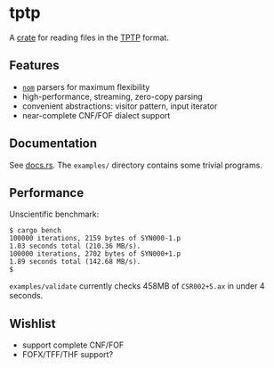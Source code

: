 # tptp

A [crate](https://crates.io/crates/tptp) for reading files in the [TPTP](http://tptp.org) format.

## Features
* [`nom`](https://crates.io/crates/nom) parsers for maximum flexibility
* high-performance, streaming, zero-copy parsing
* convenient abstractions: visitor pattern, input iterator
* near-complete CNF/FOF dialect support

## Documentation
See [docs.rs](https://docs.rs/tptp).
The `examples/` directory contains some trivial programs.

## Performance
Unscientific benchmark:
```
$ cargo bench
100000 iterations, 2159 bytes of SYN000-1.p
1.03 seconds total (210.36 MB/s).
100000 iterations, 2702 bytes of SYN000+1.p
1.89 seconds total (142.68 MB/s).
$
```

`examples/validate` currently checks 458MB of `CSR002+5.ax` in under 4 seconds.

## Wishlist

* support complete CNF/FOF
* FOFX/TFF/THF support?
